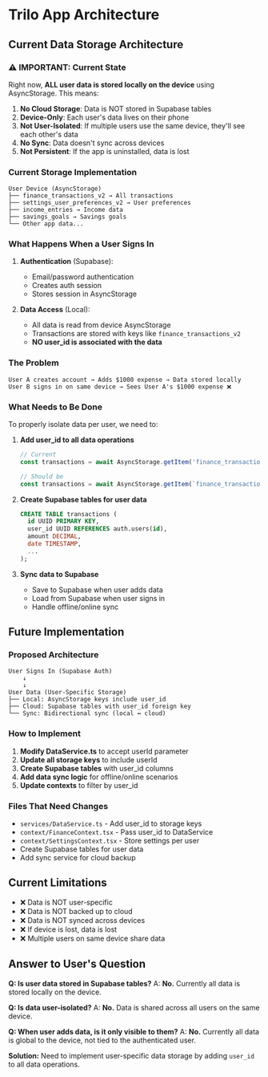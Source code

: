 # Trilo App Architecture

## Current Data Storage Architecture

### ⚠️ **IMPORTANT: Current State**

Right now, **ALL user data is stored locally on the device** using AsyncStorage. This means:

1. **No Cloud Storage**: Data is NOT stored in Supabase tables
2. **Device-Only**: Each user's data lives on their phone
3. **Not User-Isolated**: If multiple users use the same device, they'll see each other's data
4. **No Sync**: Data doesn't sync across devices
5. **Not Persistent**: If the app is uninstalled, data is lost

### Current Storage Implementation

```
User Device (AsyncStorage)
├── finance_transactions_v2 → All transactions
├── settings_user_preferences_v2 → User preferences
├── income_entries → Income data
├── savings_goals → Savings goals
└── Other app data...
```

### What Happens When a User Signs In

1. **Authentication** (Supabase):
   - Email/password authentication
   - Creates auth session
   - Stores session in AsyncStorage

2. **Data Access** (Local):
   - All data is read from device AsyncStorage
   - Transactions are stored with keys like `finance_transactions_v2`
   - **NO user_id is associated with the data**

### The Problem

```
User A creates account → Adds $1000 expense → Data stored locally
User B signs in on same device → Sees User A's $1000 expense ❌
```

### What Needs to Be Done

To properly isolate data per user, we need to:

1. **Add user_id to all data operations**
   ```typescript
   // Current
   const transactions = await AsyncStorage.getItem('finance_transactions_v2');
   
   // Should be
   const transactions = await AsyncStorage.getItem(`finance_transactions_v2_${userId}`);
   ```

2. **Create Supabase tables for user data**
   ```sql
   CREATE TABLE transactions (
     id UUID PRIMARY KEY,
     user_id UUID REFERENCES auth.users(id),
     amount DECIMAL,
     date TIMESTAMP,
     ...
   );
   ```

3. **Sync data to Supabase**
   - Save to Supabase when user adds data
   - Load from Supabase when user signs in
   - Handle offline/online sync

## Future Implementation

### Proposed Architecture

```
User Signs In (Supabase Auth)
    ↓
    ↓
User Data (User-Specific Storage)
├── Local: AsyncStorage keys include user_id
├── Cloud: Supabase tables with user_id foreign key
└── Sync: Bidirectional sync (local ↔ cloud)
```

### How to Implement

1. **Modify DataService.ts** to accept userId parameter
2. **Update all storage keys** to include userId
3. **Create Supabase tables** with user_id columns
4. **Add data sync logic** for offline/online scenarios
5. **Update contexts** to filter by user_id

### Files That Need Changes

- `services/DataService.ts` - Add user_id to storage keys
- `context/FinanceContext.tsx` - Pass user_id to DataService
- `context/SettingsContext.tsx` - Store settings per user
- Create Supabase tables for user data
- Add sync service for cloud backup

## Current Limitations

- ❌ Data is NOT user-specific
- ❌ Data is NOT backed up to cloud
- ❌ Data is NOT synced across devices
- ❌ If device is lost, data is lost
- ❌ Multiple users on same device share data

## Answer to User's Question

**Q: Is user data stored in Supabase tables?**
A: **No.** Currently all data is stored locally on the device.

**Q: Is data user-isolated?**
A: **No.** Data is shared across all users on the same device.

**Q: When user adds data, is it only visible to them?**
A: **No.** Currently all data is global to the device, not tied to the authenticated user.

**Solution:** Need to implement user-specific data storage by adding `user_id` to all data operations.

